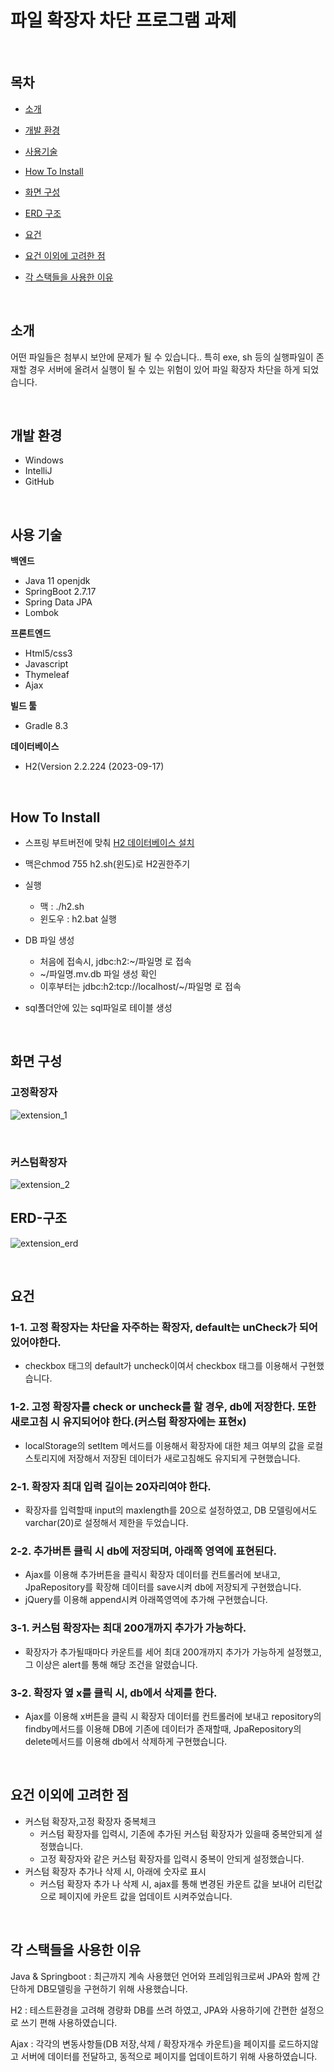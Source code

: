 # 파일 확장자 차단 프로그램 과제

<br>


## 목차

- [소개](#소개)

- [개발 환경](#개발-환경)

- [사용기술](#사용-기술)

- [How To Install](#How-To-Install)

- [화면 구성](#화면-구성)

- [ERD 구조](#erd-구조)

- [요건](#요건)

- [요건 이외에 고려한 점](#요건-이외에-고려한-점)

- [각 스택들을 사용한 이유](#각-스택들을-사용한-이유)

  

<br>


## 소개

어떤 파일들은 첨부시 보안에 문제가 될 수 있습니다.. 특히 exe, sh 등의 실행파일이 존재할 경우 서버에 올려서 실행이 될 수 있는 위험이 있어 파일 확장자 차단을 하게 되었습니다. <br>

<br>


## 개발 환경

- Windows
- IntelliJ
- GitHub

<br>

## 사용 기술

**백엔드**

- Java 11 openjdk
- SpringBoot 2.7.17
- Spring Data JPA
- Lombok

**프론트엔드**

- Html5/css3
- Javascript
- Thymeleaf
- Ajax

**빌드 툴**

- Gradle 8.3

**데이터베이스**

- H2(Version 2.2.224 (2023-09-17)

<br>

## How To Install

- 스프링 부트버전에 맞춰 [H2 데이터베이스 설치](#https://www.h2database.com/html/main.html)

- 맥은chmod 755 h2.sh(윈도)로 H2권한주기
- 실행
  - 맥 : ./h2.sh
  - 윈도우 :  h2.bat 실행
- DB 파일 생성
  - 처음에 접속시, jdbc:h2:~/파일명 로 접속
  - ~/파일명.mv.db 파일 생성 확인 
  - 이후부터는 jdbc:h2:tcp://localhost/~/파일명 로 접속
- sql폴더안에 있는 sql파일로 테이블 생성

<br>


## 화면 구성



<h3>고정확장자</h3>

![extension_1](https://github.com/jeeyoun-kang/codingtest/assets/59076085/276be9a8-37aa-43b6-8a2c-aa24bca7808a)

<br>

<h3>커스텀확장자</h3>

![extension_2](https://github.com/jeeyoun-kang/codingtest/assets/59076085/03ba2d89-168f-48d0-9f8d-f78eb4d1fd75)


## ERD-구조

![extension_erd](https://github.com/HaeBangProject/HAEBANG/assets/59076085/4c998521-b7e4-4a6d-9f12-41ebd3409aea)

<br>


## 요건

### 1-1. 고정 확장자는 차단을 자주하는 확장자, default는 unCheck가 되어 있어야한다.

- checkbox 태그의 default가 uncheck이여서 checkbox 태그를 이용해서 구현했습니다. 



### 1-2. 고정 확장자를 check or uncheck를 할 경우, db에 저장한다. 또한 새로고침 시 유지되어야 한다.(커스텀 확장자에는 표현x)

- localStorage의 setItem 메서드를 이용해서 확장자에 대한 체크 여부의 값을 로컬스토리지에 저장해서 저장된 데이터가 새로고침해도 유지되게 구현했습니다.



### 2-1. 확장자 최대 입력 길이는 20자리여야 한다.

- 확장자를 입력할때 input의 maxlength를 20으로 설정하였고, DB 모델링에서도 varchar(20)로 설정해서 제한을 두었습니다.



### 2-2. 추가버튼 클릭 시 db에 저장되며, 아래쪽 영역에 표현된다.

- Ajax를 이용해 추가버튼을 클릭시 확장자 데이터를 컨트롤러에 보내고, JpaRepository를 확장해 데이터를 save시켜 db에 저장되게 구현했습니다.
- jQuery를 이용해 append시켜 아래쪽영역에 추가해 구현했습니다.



### 3-1. 커스텀 확장자는 최대 200개까지 추가가 가능하다.

- 확장자가 추가될때마다 카운트를 세어 최대 200개까지 추가가 가능하게 설정했고, 그 이상은 alert를 통해 해당 조건을 알렸습니다.



### 3-2. 확장자 옆 x를 클릭 시, db에서 삭제를 한다.

- Ajax를 이용해 x버튼을 클릭 시 확장자 데이터를 컨트롤러에 보내고 repository의 findby메서드를 이용해 DB에 기존에 데이터가 존재할때, JpaRepository의 delete메서드를 이용해 db에서 삭제하게 구현했습니다.

<br>

## 요건 이외에 고려한 점

- 커스텀 확장자,고정 확장자 중복체크
  - 커스텀 확장자를 입력시, 기존에 추가된 커스텀 확장자가 있을때 중복안되게 설정했습니다.
  - 고정 확장자와 같은 커스텀 확장자를 입력시 중복이 안되게 설정했습니다.
- 커스텀 확장자 추가나 삭제 시, 아래에 숫자로 표시
  - 커스텀 확장자 추가 나 삭제 시, ajax를 통해 변경된 카운트 값을 보내어 리턴값으로 페이지에 카운트 값을 업데이트 시켜주었습니다.

<br>


## 각 스택들을 사용한 이유

Java & Springboot : 최근까지 계속 사용했던 언어와 프레임워크로써 JPA와 함께 간단하게 DB모델링을 구현하기 위해 사용했습니다.

H2 : 테스트환경을 고려해 경량화 DB를 쓰려 하였고, JPA와 사용하기에 간편한 설정으로 쓰기 편해 사용하였습니다.

Ajax : 각각의 변동사항들(DB 저장,삭제 / 확장자개수 카운트)을 페이지를 로드하지않고 서버에 데이터를 전달하고, 동적으로 페이지를 업데이트하기 위해 사용하였습니다.

